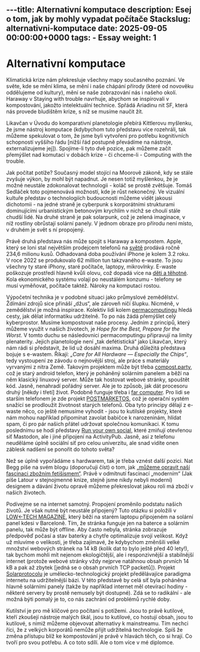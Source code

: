 ---title: Alternativní komputace
description: Esej o tom, jak by mohly vypadat počítače 
Stackslug: alternativni-komputace
date: 2025-09-05 00:00:00+0000
tags:
    - Essay
weight: 1
---


# Alternativní komputace
Klimatická krize nám překresluje všechny mapy současného poznání. Ve světe, kde se mění klima, se mění i naše chápání přírody (které od novověku oddělujeme od kultury), mění se naše zobrazování nás i našeho okolí. Haraway v Staying with trouble navrhuje, abychom se inspirovali v kompostování, jakožto intelektuální technice. Spřádá Ariadinu nit SF, která nás provede bludištěm krize, s níž se musíme naučit žít. 

Likavčan v Úvodu do komparativní planetologie přebírá Kittlerovu myšlenku, že jsme nástroj komputace (kdybychom tuto představu více rozehráli, tak můžeme spekulovat o tom, že jsme byli vytvořeni pro potřebu kognitivních schopností vyššího řádu [nižší řád postupně převádíme na nástroje, externalizujeme jej]). Spojíme-li tyto dvě pozice, pak můžeme začít přemýšlet nad komutací v dobách krize - či chceme-li - Computing with the trouble.

Jak počítat potíže? Současný model stojící na Moorově zákoně, kdy se stále zvyšuje výkon, by mohl být napadnut. Je nesen totiž myšlenkou, že je možné neustále zdokonalovat technologii - koláč se prostě zvětšuje. Tomáš Sedláček toto pojmenovává možností, kde je růst nekonečný. Ve vizuální kultuře představ o technologiích budoucnosti můžeme vidět jakousi dichotomii - na jedné straně je cyberpunk s korporátními strukturami dominujícími urbanistickým betonovým krychlím v nichž se choulí stále chudší lidé. Na druhé straně je pak solarpunk, což je zelená imaginace, v níž rostliny obrůstají solární panely. V jednom obraze pro přírodu není místo, v druhém je svět s ní propojený.

Právě druhá představa nás může spojit s Haraway a kompostem. Apple, který se loni stal největším prodejcem telefonů na [světě](https://cc.cz/nokia-pak-trinact-let-samsung-a-ted-iphone-apple-se-stal-poprve-nejvetsim-prodejcem-mobilu-na-svete/) prodává ročně 234,6 milionu kusů. Odhadovaná doba používání iPhone je kolem 3.2 roku. V roce 2022 se produkovalo 62 million tun takzvaného e-waste. To jsou všechny ty staré iPhony, staré počítače, laptopy, mikrovlnky. E-waste poškozuje prostředí hlavně kvůli olovu, což dopadá více na [děti a těhotné](https://www.who.int/news-room/fact-sheets/detail/electronic-waste-(e-waste)). Kola ekonomického systému volají po neustálém konzumu - telefony se musí vyměňovat, počítače taktéž. Nároky na komputaci rostou.

Výpočetní technika je v podobné situaci jako průmyslové zemědělství. Ždímání zdrojů sice přináší „džus“, ale zároveň ničí šlupku. Nicméně, v zemědělství je možná inspirace. Kolektiv lidí kolem [permacomputingu](https://permacomputing.net) hledá cesty, jak dělat informatiku udržitelně. To po nás žádá přemýšlet celý kyberprostor. Musíme kompostovat naše procesy. Jedním z principů, který můžeme využit v našich životech, je *Hope for the Best, Prepare for the Worst*. V tomto duchu se následovnici permacomputingu připravují na limity plenaterity. Jejich planetologie není „tak defétistická“ jako Likavčan, který nám rádi si představit, že lid už dosáhl maxima. Druhá důležitá představa bojuje s e-wastem. Říkají: *„Care for All Hardware — Especially the Chips“*, tedy vystoupení ze závodu o nejnovější stroj, ale práce s materiály vyrvanými z nitra Země. Takovým projektem může být třeba [compost.party](https://compost.party), což je starý android telefon, který je poháněný solárním panelem a běží na něm klasický linuxový server. Může tak hostovat webové stránky, spouštět kód. Jasně, nenahradí pořádný server. Ale je to způsob, jak dát procesoru druhý [někdy i třetí] život. Podobně funguje třeba i [far computer](https://far.computer). Pro lidi se starším telefonem je zde projekt [POSTMARKETOS](https://moddingfridays.bleu255.com/PostmarketOS_Installation), což je operační systém snažící se prodloužit životnost starých telefonů. Oba tyto principy dělají z e-waste něco, co ještě nemusíme vyhodit - jsou to kutilské projekty, které nám mohou například připomínat zavolat babičce k narozeninám, hlídat spam, či pro pár našich přátel udržovat společnou komunikaci. K tomu poslednímu se hodí představy [Run your own social](https://runyourown.social), které zmiňují otevřenou síť Mastodon, ale i jiné připojení na ActivityPub. Jasně, asi z telefonu neuděláme úplně sociální síť pro celou univerzitu, ale snad vidíte onen záblesk nadšení se ponořit do tohoto světa?

Než se úplně vypořádáme s hardwarem, tak je třeba vznést další pozici. Nat Begg píše na svém blogu (doporučuji číst) o tom, jak [„můžeme opravit naší fascinaci zbožním fetišismem“](https://wether.smol.pub/repairing-our-way-out-of-commodity-fetishism). Právě v odmítnutí fascinací „moderním“ (Jak píše Latour v stejnojmenné knize, stejně jsme nikdy nebyli moderní) designem a dávání životu opravě můžeme překreslovat jakou roli má zboží v našich životech. 

Podívejme se na internet samotný. Propojení proměnilo podstatu našich životů. Je však nutné být neustále připojený? Tuto otázku si položili v [LOW←TECH MAGAZINE](https://solar.lowtechmagazine.com), který běží na starém laptopu připojeném na solární panel kdesi v Barceloně. Tím, že stránka funguje jen na baterce a solárním panelu, tak může být offline. Aby často nebyla, stránka zobrazuje předpověď počasí a stav baterky a chytře optimalizuje svojí velikost. Když už mluvíme o velikosti, je třeba zajímavé, že kdybychom změnšili velké množství webových stránek na 14 kB (kolik dat to bylo ještě před 40 lety!), tak bychom mohli mít nejenom ekologičtější, ale i responzivnější a stabilnější internet (protože webové stránky vždy nejprve natáhnou obsah prvních 14 kB a pak až zbytek [jedná se o obsah prvních TCP packetů]). Projekt [Solarprotocolu](http://solarprotocol.net/sunthinking/index.html) je umělecko-technologický projekt předělávajíce paradigma internetu na udržitelnější bázi. V této představě by celá síť byla poháněna hlavně solárními panely (takže by například internet měl otevírací hodiny - některé servery by prostě nemusely být dostupné). Zdá se to radikální - ale možná býti pomalý je to, co nás zachrání od problémů rychlé doby. 

Kutilství je pro mě klíčové pro počítaní s potížemi. Jsou to právě kutilové, kteří zkoušejí nástroje malých škál, jsou to kutilové, co hostují obsah, jsou to kutilové, s nimiž můžeme objevovat alternativy k mainstreamu. Tím nechci říci, že z velkých korporátů nemůže přijít udržitelná technologie. Spíš že změna přístupu blíž ke kompostování je právě v hlavách těch, co si hrají. Co tvoří pro svou potřebu. A co toto sdílí. Ale o tom více v mé diplomce.
